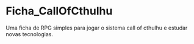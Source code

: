 # Ficha_CallOfCthulhu
Uma ficha de RPG simples para jogar o sistema call of cthulhu e estudar novas tecnologias.
